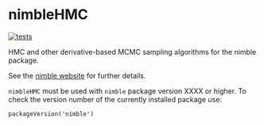 # nimbleHMC

[![tests](https://github.com/nimble-dev/nimbleHMC/workflows/tests/badge.svg)](https://github.com/nimble-dev/nimbleHMC/actions)

HMC and other derivative-based MCMC sampling algorithms for the nimble package.

See the [nimble website](https://r-nimble.org/) for further details.

`nimbleHMC` must be used with `nimble` package version XXXX or
higher.  To check the version number of the currently installed
package use:
```
packageVersion('nimble')
```
